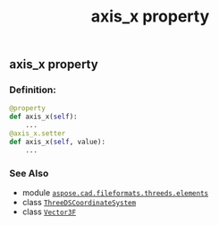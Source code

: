 ﻿---
title: axis_x property
second_title: Aspose.CAD for Python via .NET API References
description: 
type: docs
weight: 30
url: /python-net/aspose.cad.fileformats.threeds.elements/threedscoordinatesystem/axis_x/
is_root: false
---

## axis_x property

### Definition:
```python
@property
def axis_x(self):
    ...
@axis_x.setter
def axis_x(self, value):
    ...
```

### See Also
* module [`aspose.cad.fileformats.threeds.elements`](../../)
* class [`ThreeDSCoordinateSystem`](/cad/python-net/aspose.cad.fileformats.threeds.elements/threedscoordinatesystem)
* class [`Vector3F`](/cad/python-net/aspose.cad/vector3f)
